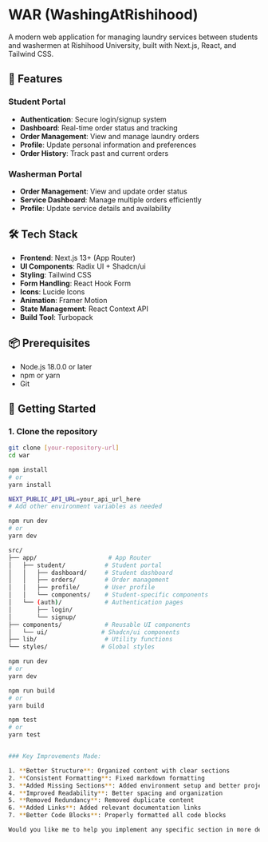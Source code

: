 # WAR (WashingAtRishihood)

A modern web application for managing laundry services between students and washermen at Rishihood University, built with Next.js, React, and Tailwind CSS.

## 🚀 Features

### Student Portal
- **Authentication**: Secure login/signup system
- **Dashboard**: Real-time order status and tracking
- **Order Management**: View and manage laundry orders
- **Profile**: Update personal information and preferences
- **Order History**: Track past and current orders

### Washerman Portal
- **Order Management**: View and update order status
- **Service Dashboard**: Manage multiple orders efficiently
- **Profile**: Update service details and availability

## 🛠 Tech Stack

- **Frontend**: Next.js 13+ (App Router)
- **UI Components**: Radix UI + Shadcn/ui
- **Styling**: Tailwind CSS
- **Form Handling**: React Hook Form
- **Icons**: Lucide Icons
- **Animation**: Framer Motion
- **State Management**: React Context API
- **Build Tool**: Turbopack

## 📦 Prerequisites

- Node.js 18.0.0 or later
- npm or yarn
- Git

## 🚀 Getting Started

### 1. Clone the repository
```bash
git clone [your-repository-url]
cd war

npm install
# or
yarn install

NEXT_PUBLIC_API_URL=your_api_url_here
# Add other environment variables as needed

npm run dev
# or
yarn dev

src/
├── app/                    # App Router
│   ├── student/           # Student portal
│   │   ├── dashboard/     # Student dashboard
│   │   ├── orders/        # Order management
│   │   ├── profile/       # User profile
│   │   └── components/    # Student-specific components
│   └── (auth)/            # Authentication pages
│       ├── login/
│       └── signup/
├── components/            # Reusable UI components
│   └── ui/               # Shadcn/ui components
├── lib/                   # Utility functions
└── styles/               # Global styles

npm run dev
# or
yarn dev

npm run build
# or
yarn build

npm test
# or
yarn test


### Key Improvements Made:

1. **Better Structure**: Organized content with clear sections
2. **Consistent Formatting**: Fixed markdown formatting
3. **Added Missing Sections**: Added environment setup and better project structure
4. **Improved Readability**: Better spacing and organization
5. **Removed Redundancy**: Removed duplicate content
6. **Added Links**: Added relevant documentation links
7. **Better Code Blocks**: Properly formatted all code blocks

Would you like me to help you implement any specific section in more detail or make any adjustments to this improved version?